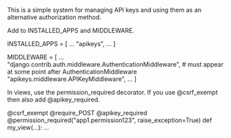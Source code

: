 This is a simple system for managing API keys and using them
as an alternative authorization method.

Add to INSTALLED_APPS and MIDDLEWARE.

INSTALLED_APPS = [
    ...
    "apikeys",
    ...
]

MIDDLEWARE = [
    ...
    "django.contrib.auth.middleware.AuthenticationMiddleware",
    # must appear at some point after AuthenticationMiddleware
    "apikeys.middleware.APIKeyMiddleware",
    ...
]

In views, use the permission_required decorator. If you use @csrf_exempt then also add @apikey_required.

@csrf_exempt
@require_POST
@apikey_required
@permission_required("app1.permission123", raise_exception=True)
def my_view(...):
   ...

